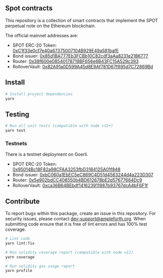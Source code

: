 ## Spot contracts

This repository is a collection of smart contracts that implement the SPOT perpetual note on the Ethereum blockchain.

The official mainnet addresses are:

- SPOT ERC-20 Token: [0xC1f33e0cf7e40a67375007104B929E49a581bafE](https://etherscan.io/address/0xC1f33e0cf7e40a67375007104B929E49a581bafE)
- Bond issuer: [0x85d1BA777Eb3FCBb10C82cdf3aAa8231e21B6777](https://etherscan.io/address/0x85d1BA777Eb3FCBb10C82cdf3aAa8231e21B6777)
- Router: [0x38f600e08540178719BF656e6B43FC15A529c393](https://etherscan.io/address/0x38f600e08540178719BF656e6B43FC15A529c393)
- RolloverVault: [0x82A91a0D599A45d8E9Af781D67f695d7C72869Bd](https://etherscan.io//address/0x82A91a0D599A45d8E9Af781D67f695d7C72869Bd)

## Install

```bash
# Install project dependencies
yarn
```

## Testing

```bash
# Run all unit tests (compatible with node v12+)
yarn test
```

### Testnets

There is a testnet deployment on Goerli.

- SPOT ERC-20 Token: [0x95014Bc18F82a98CFAA3253fbD3184125A01f848](https://goerli.etherscan.io//address/0x95014Bc18F82a98CFAA3253fbD3184125A01f848)
- Bond issuer: [0xbC060a1EbEC5eC869C4D51d4563244d4a223D307](https://goerli.etherscan.io//address/0xbC060a1EbEC5eC869C4D51d4563244d4a223D307)
- Router: [0x5e902bdCC408550b4BD612678bE2d57677664Dc9](https://goerli.etherscan.io//address/0x5e902bdCC408550b4BD612678bE2d57677664Dc9)
- RolloverVault: [0xca36B64BEbdf141623911987b93767dcA4bF6F1f](https://goerli.etherscan.io//address/0xca36B64BEbdf141623911987b93767dcA4bF6F1f)

## Contribute

To report bugs within this package, create an issue in this repository.
For security issues, please contact dev-support@ampleforth.org.
When submitting code ensure that it is free of lint errors and has 100% test coverage.

```bash
# Lint code
yarn lint:fix

# Run solidity coverage report (compatible with node v12)
yarn coverage

# Run solidity gas usage report
yarn profile
```
